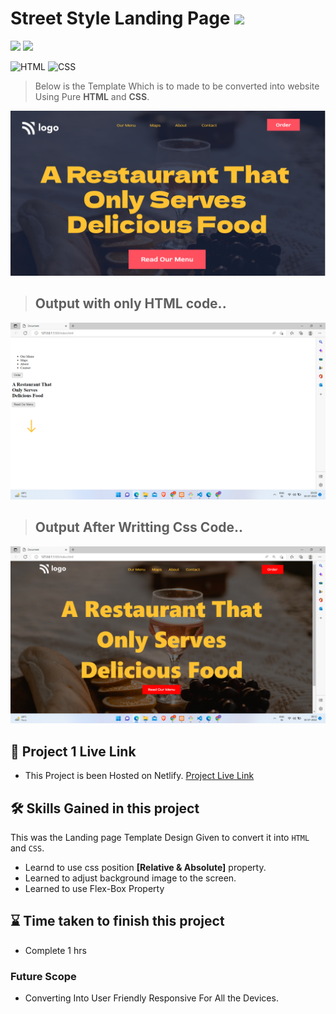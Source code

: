 # Street Style Landing Page ![](https://img.shields.io/badge/Live%20Class%20Project%20-01-green?style=for-the-badge&logo=appveyor)

![](https://img.shields.io/badge/iNeuron-LCO-brightgreen) ![](https://img.shields.io/static/v1?label=Hitesh-Choudhary&message=Full-Stack-Javascript-Course&color=red)

 
![HTML](https://img.shields.io/badge/-HTML-05122A?style=flat&logo=HTML5&color=green)
![CSS](https://img.shields.io/badge/-CSS-05122A?style=flat&logo=CSS3&color=red)


> Below is the Template Which is to made to be converted into website Using Pure **HTML** and **CSS**.

![Design](./thumbnail.png)

> ## Output with only HTML code..

![HTML](./assets/Screenshot-1.png)

> ## Output After Writting Css Code..


![Output](./assets/Screenshot-2.png)

##   


 ## 🚀 Project 1 Live Link 
 
- This Project is been Hosted on Netlify. [Project Live Link](https://live-class-project-2.netlify.app/)



## 🛠 Skills Gained in this project

  This was the Landing page Template Design Given to convert it into ``HTML`` and ``CSS``.
 - Learnd to use css position  **[Relative & Absolute]** property.
- Learned to adjust background image to the screen.
- Learned to use Flex-Box Property

 ## ⌛ Time taken to finish this project 

 - Complete 1 hrs

### Future Scope

- Converting Into User Friendly Responsive For All the Devices.